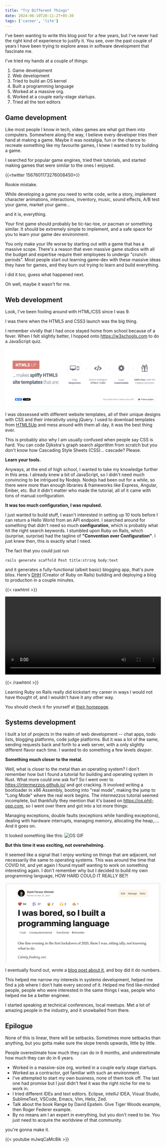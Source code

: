 ```yaml
---
title: "Try Different Things"
date: 2024-06-10T20:11:27+05:30
tags: ['career', 'life']
---
```


I've been wanting to write this blog post for a few years, but I've never had the right kind of experience to justify 
it. You see, over the past couple of years I have been trying to explore areas in software development that 
fascinate me.

I've tried my hands at a couple of things:

1. Game development
2. Web development
3. Tried to build an OS kernel
4. Built a programming language
5. Worked at a massive org.
6. Worked at a couple early-stage startups.
7. Tried all the text editors

## Game development

Like most people I know in tech, video games are what got them into computers. Somewhere along the way, I believe 
every developer tries their hand at making a game. Maybe it was nostalgia, fun or the chance to recreate something
like my favourite games, I knew I wanted to try building a game. 

I searched for popular game engines, tried their tutorials, and started making games that were similar to the ones I
enjoyed.

{{<twitter 1567601173276008450>}}

Rookie mistake.

While developing a game you need to write code, write a story, implement character animations, interactions,
inventory, music, sound effects, A/B test your game, market your game...

and it is, everything.

Your first game should probably be tic-tac-toe, or pacman or something similar. It should be extremely simple to
implement, and a safe space for you to learn your game dev environment.

You only make your life worse by starting out with a game that has a massive scope. There's a reason that even massive
game studios with all the budget and expertise require their employees to undergo "crunch periods". Most people start
out learning game-dev with these massive ideas they have for games, and they burn out trying to learn and build 
everything.

I did it too, guess what happened next.

Oh well, maybe it wasn't for me.

## Web development

Look, I've been fooling around with HTML/CSS since I was 9. 

I was there when the HTML5 and CSS3 launch was the big thing.

I remember vividly that I had once stayed home from school because of a fever. When I felt slightly better, I 
hopped onto https://w3schools.com to do a JavaScript quiz.

![HTML5UP](html5up.png)

I was obssessed with different website templates, all of their unique designs with CSS and their interativity using
jQuery. I used to download templates from [HTML5Up](https://html5up.net) and mess around with them all day, 
it was the best thing ever. 

This is probably also why I am usually confused when people say CSS is hard. You can code Djikstra's graph search 
algorithm from scratch but you don't know how Cascading Style Sheets (CSS)... cascade? Please.

**Learn your tools.**

Anyways, at the end of high school, I wanted to take my knowledge further in this area. I already knew a bit of
JavaScript, so I didn't need much convincing to be intrigued by Nodejs. Nodejs had been out for a while, so there were
more than enough libraries & frameworks like Express, Angular, Ember, etc. But it didn't matter who made the tutorial, 
all of it came with tons of manual configuration. 

**It was too much configuration, I was repulsed.**

I just wanted to build stuff, I wasn't interested in setting up 10 tools before I can return a Hello World from an API
endpoint. I searched around for something that didn't need so much **configuration**, which is probably what hit the 
right search keywords. I stumbled upon Ruby on Rails, which (surprise, surprise) had the tagline of **"Convention over 
Configuration"**. I just knew then, this is exactly what I need.

The fact that you could just run 

```
rails generate scaffold Post title:string body:text
```

and it generates a fully-functional (albeit basic) blogging app, that's pure bliss. Here's 
[DHH](https://twitter.com/DHH) (Creator of Ruby on Rails) building and deploying a blog to production in a couple
minutes.

{{< rawhtml >}} 

<video width=100% controls>
    <source src="https://d1snj8sshb5u7m.cloudfront.net/Rails7.mp4" type="video/webm">
    Your browser does not support the video tag.  
</video>

{{< /rawhtml >}}

Learning Ruby on Rails really did kickstart my career in ways I would not have thought of, and I wouldn't have it any 
other way. 

You should check it for yourself at [their homepage](https://rubyonrails.org).

## Systems development

I built a lot of projects in the realm of web development -- chat apps, todo lists, blogging platforms, code judge 
platforms. But it was a lot of the same, sending requests back and forth to a web server, with a only slightly different 
flavor each time. I wanted to do something a few levels _deeper_.

**Something much closer to the metal.**

Well, what is closer to the metal than an operating system? I don't remember how but I found a tutorial for building
and operating system in Rust. What more could one ask for? So I went over to https://intermezzos.github.io/ and got 
cracking. It involved writing a bootloader in x86 Assembly, booting into "real mode", making the jump to "Long Mode" 
where the real work begins. The intermezzos tutorial seemed incomplete, but thankfully they mention that it's based on 
https://os.phil-opp.com, so I went over there and got into a lot more things:

Managing exceptions, double faults (exceptions while handling exceptions), dealing with hardware interrupts, managing
memory, allocating the heap,.... And it goes on.

It looked something like this:
![OS GIF](https://os.phil-opp.com/hardware-interrupts/qemu-hardware-timer-dots.gif)

**But this time it was exciting, not overwhelming.**

It seemed like a signal that I enjoy working on things that are adjacent, not necessarily the same to operating systems.
This was around the time that COVID hit, and yet again I found myself wanting to work on something interesting again.
I don't remember why but I decided to build my own programming language, HOW HARD COULD IT REALLY BE?!

![Tisp blog post](tisp.png)

I eventually found out, wrote a 
[blog post about it](https://dev.to/faraazahmad/i-was-bored-so-i-built-my-own-programming-language-30f1), and boy did it
do numbers.

This helped me narrow my interests in systems development, helped me find a job where I don't hate every second of it.
Helped me find like-minded people, people who were interested in the same things I was, people who helped me be a 
better engineer. 

I started speaking at technical conferences, local meetups. Met a lot of amazing people in the industry, and it 
snowballed from there.

## Epilogue

None of this is linear, there will be setbacks. Sometimes more setbacks than anything, but you gotta make sure the 
slope trends upwards, little by little.

People overestimate how much they can do in 6 months, and underestimate how much they can do in 6 years.

* Worked in a massive-size org, worked in a couple early stage startups.
* Worked as a contractor, got familiar with such an environment.
* I've attempted to start my own business, none of them took off. The last one had promise but I just didn't feel it
was the right niche for me to work in.
* I tried different IDEs and text editors. Eclipse, intelliJ IDEA, Visual Studio, SublimeText, VSCode, Emacs, Vim,
Helix, Zed.
* Talk about the book Range by David Epstein. Give Tiger Woods example, then Roger Federer example.
* By no means am I an expert in everything, but you don't need to be. You just need to acquire the worldview of that 
community.


you're gonna make it.

{{< youtube mJwqCaMc8ik >}}
